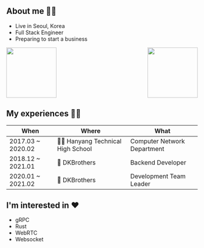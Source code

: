 ## About me 🙋‍♂️
* Live in Seoul, Korea
* Full Stack Engineer
* Preparing to start a business

<img height="132px" src="https://github-readme-stats.vercel.app/api/top-langs/?username=kentakang&langs_count=10&layout=compact"><img align="right" height="132px" src="https://github-readme-solvedac.hyp3rflow.vercel.app/api/?handle=kentakang">

## My experiences 🧑‍💻

| When | Where | What |
| ---- | ----- | ---- |
| 2017.03 ~ 2020.02 | 🧑‍🎓 Hanyang Technical High School | Computer Network Department |
| 2018.12 ~ 2021.01 | 🏢 DKBrothers | Backend Developer |
| 2020.01 ~ 2021.02 | 🏢 DKBrothers | Development Team Leader |

## I'm interested in ❤️
* gRPC
* Rust
* WebRTC
* Websocket
